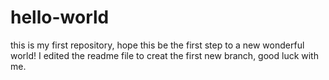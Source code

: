 # hello-world
this is my first repository, hope this be the first step to a new wonderful world!
I edited the readme file to creat the first new branch, good luck with me.

